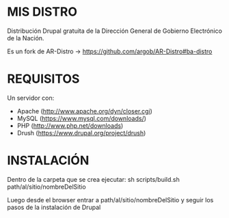 MIS DISTRO
==
Distribución Drupal gratuita de la Dirección General de Gobierno Electrónico de la Nación.

Es un fork de AR-Distro -> https://github.com/argob/AR-Distro#ba-distro


REQUISITOS
==
Un servidor con:
* Apache (http://www.apache.org/dyn/closer.cgi)
* MySQL (https://www.mysql.com/downloads/)
* PHP (http://www.php.net/downloads)
* Drush (https://www.drupal.org/project/drush)

INSTALACIÓN
==
Dentro de la carpeta que se crea ejecutar:
sh scripts/build.sh path/al/sitio/nombreDelSitio

Luego desde el browser entrar a path/al/sitio/nombreDelSitio y seguir los pasos de la instalación de Drupal
